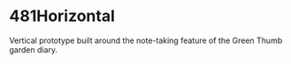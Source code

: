 # 481Horizontal
Vertical prototype built around the note-taking feature of the
Green Thumb garden diary.
